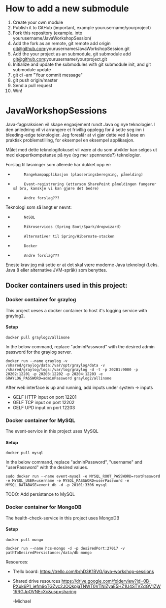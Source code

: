 # How to add a new submodule

1. Create your own module
2. Publish it to GitHub (important, example yourusername/yourproject)
3. Fork this repository (example. into yourusername/JavaWorkshopSession(
4. Add the fork as an remote, git remote add origin git@github.com:yourusername/JavaWorkshopSession.git
5. Add the your project as an submodule, git submodule add git@github.com:yourusername/yourproject.git
6. Initialize and update the submodules with git submodule init, and git submodule update 
7. git ci -am "Your commit message"
8. git push origin/master
9. Send a pull request 
10. Win!


# JavaWorkshopSessions

Java-fagpraksisen vil skape engasjement rundt Java og nye teknologier. I den anledning vil vi arrangere et frivillig opplegg for å sette seg inn i bleeding-edge teknologier. Jeg foreslår at vi gjør dette ved å løse en praktisk problemstilling, for eksempel en eksempel applikasjon. 
 
Målet med dette teknologifokuset vil være at du som utvikler kan selges ut med ekspertkompetanse på nye (og mer spennende?) teknologier. 
  
Forslag til løsninger som allerede har dukket opp er:
  -          Mangekampapplikasjon (plasseringsberegning, påmelding)
  -          Event-registrering (ettersom SharePoint påmeldingen fungerer så bra, kanskje vi kan gjøre det bedre)
  -          Andre forslag??? 
   
Teknologi som så langt er nevnt:
   -          NoSQL
   -          Mikroservices (Spring Boot/Spark/dropwizard)
   -          Alternativer til Spring/Hibernate-stacken
   -          Docker
   -          Andre forslag??? 
    
Eneste krav jeg må sette er at det skal være moderne Java teknologi (f.eks. Java 8 eller alternative JVM-språk) som benyttes.

<h2>Docker containers used in this project:</h2>
<h3>Docker container for graylog</h3>
<p>This project ueses a docker container to host it's logging service with graylog2.</p>
<h4>Setup</h4>
<code>docker pull graylog2/allinone</code>
<p>In the below command, replace "adminPassword" with the desired admin password for the graylog server.</p>
<code>docker run --name graylog -v /shared/graylog/data:/var/opt/graylog/data -v /shared/graylog/logs:/var/log/graylog -d -t -p 20201:9000 -p 20202:12201 -p 20203:12202 -p 20204:12203 -e GRAYLOG_PASSWORD=adminPassword graylog2/allinone</code>
<p>After web interface is up and running, add inputs under system -> inputs</p>
<ul>
<li>GELF HTTP input on port 12201</li>
<li>GELF TCP input on port 12202</li>
<li>GELF UPD input on port 12203</li>
</ul>

<h3>Docker container for MySQL</h3>
<p>The event-service in this project uses MySQL</p>
<h4>Setup</h4>
<code>docker pull mysql</code>
<p>In the below command, replace "adminPassword", "username" and "userPassword" with the desired values.</p>
<code>sudo docker run --name event-mysql -e MYSQL_ROOT_PASSWORD=rootPassword -e MYSQL_USER=username -e MYSQL_PASSWORD=userPassword -e MYSQL_DATABASE=event_db -d -p 20101:3306 mysql</code>
<p><bold>TODO: </bold>Add persistance to MySQL</p>

<h3>Docker container for MongoDB</h3>
<p>The health-check-service in this project uses MongoDB</p>
<h4>Setup</h4>
<p><code>docker pull mongo</code></p>
<p><code>docker run --name hcs-mongo -d -p desiredPort:27017 -v pathToDesiredPersistance:/data/db mongo</code></p>

Resources:
 - Trello board: https://trello.com/b/hD3K1BVG/java-workshop-sessions
 - Shared drive resources https://drive.google.com/folderview?id=0B-PXuk6P1_iefm9oTGZvc2JOQkpjaTNWT0VTNlZyaE5HZ1U4STVZdGV1ZW1RRGJpOVNEcXc&usp=sharing

 
    -Michael
